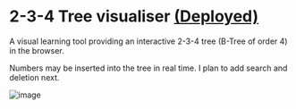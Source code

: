 # 2-3-4 Tree visualiser [(Deployed)](https://elliotmb.dev/tree-vis/)
A visual learning tool providing an interactive 2-3-4 tree (B-Tree of order 4) in the browser.

Numbers may be inserted into the tree in real time. I plan to add search and deletion next. 

![image](https://user-images.githubusercontent.com/45922387/210120096-e95308cf-b066-45e9-8dc3-8e5251c9e87e.png)

